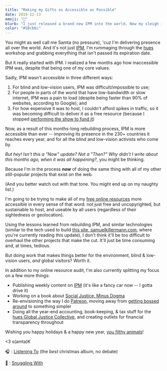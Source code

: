 ```yaml
---
title: "Making my Gifts as Accessible as Possible"
date: 2019-12-13
emoji: "🎄"
blurb: "I just released a brand new IPM into the world. Now my sleigh is heading towards everything else I've created that's still thriving."
color: "#58cb6c"
---
```


<p class="dropCap">You might as well call me Samta (no pressure), 'cuz I'm delivering presence all over the world. And it's not just <a href="https://www.itspronouncedmetrosexual.com/news/brand-new-site-for-a-brand-new-decade/" title="It's Pronounced Metrosexual Website" target="_blank" rel="noopener noreferrer">IPM</a>, I'm rummaging through the <a href="https://www.hues.xyz" title="hues Website" target="_blank" rel="noopener noreferrer">hues</a> workshop and grabbing everything that isn't passed its expiration date.</p>

But it really started with IPM. I realized a few months ago how inaccessible IPM was, despite that being one of my core values. 

Sadly, IPM wasn't accessible in three different ways:

1. For blind and low-vision users, IPM was difficult/impossible to use;
2. For people in parts of the world that have low-bandwidth or slow internet, IPM was a pain to load (despite being faster than 90% of websites, according to Google); and
3. For how expensive it was to host, I couldn't afford spikes in traffic, so it was becoming difficult to deliver it as a free resource (because I stopped [performing the show to fund it](https://www.itspronouncedmetrosexual.com/about/about-the-show))

Now, as a result of this months-long rebuilding process, IPM is more accessible than ever -- improving its presence in the 230+ countries it reaches every year, and for all the blind and low-vision activists who come by.

_But hey! Isn't this a "Now" update? Not a "Then?" Why didn't I write about this months ago, when it was all happening?_, you might be thinking.

Because I'm in the process **_now_** of doing the same thing with all of my other still-popular projects that exist on the web. 

(And you better watch out with that tone. You might end up on my naughty list.)

I'm going to be trying to make all of my [free online resources](/tags/free-online-resource/) more accessible in every sense of that word: not just free and uncopyrighted, but sustainable to host, and useable by all users (regardless of their sightedness or geolocation).

Using the lessons learned from rebuilding IPM, and similar technologies (similar to the tech used to build [this site, samuelkillermann.com](/work/samuel-killermann-curriculum-vitae/), where you're currently reading this update), I don't think it'll be too difficult to overhaul the other projects that make the cut. It'll just be time consuming and, at times, tedious. 

But doing work that makes things better for the environment, blind & low-vision users, _and_ global visitors? Worth it.

In addition to my online resource audit, I'm also currently splitting my focus on a few more things:

- Publishing weekly content on [IPM](https://www.itspronouncedmetrosexual.com) (it's like a fancy car now -- I gotta drive it)
- Working on a book about [Social Justice, Minus Dogma](https://sjmd.space)
- Re-envisioning the way I do [Patreon](https://www.patreon.com/killermann), moving away from [getting bossed around](/now/2019-january/) to something simpler
- Doing all the year-end accounting, book-keeping, &amp; tax stuff for the [hues Global Justice Collective](https://www.hues.xyz), and creating outlets for financial transparency throughout

Wishing you happy holidays &amp; a happy new year, [you filthy animals](https://www.youtube.com/watch?v=NozVpZj4i2Q)!

<3 s(amta)K

🎧 : [Listening To](https://open.spotify.com/album/0SnP7ybqXYGyRFNqhmxWE1?si=pASVJm39SlGJ4HpAMU7IgA) (the _best_ christmas album, no debate)

🐶 : [Snuggling With](https://www.instagram.com/p/B5CEWtPAgnb/)
